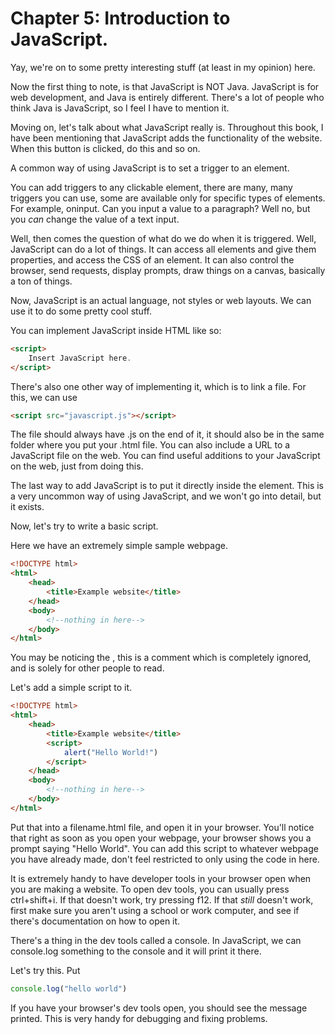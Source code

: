 # Chapter 5: Introduction to JavaScript.
Yay, we're on to some pretty interesting stuff (at least in my opinion) here.

Now the first thing to note, is that JavaScript is NOT Java. JavaScript is for web development, and Java is entirely different. There's a lot of people who think Java is JavaScript, so I feel I have to mention it.

Moving on, let's talk about what JavaScript really is.
Throughout this book, I have been mentioning that JavaScript adds the functionality of the website. When this button is clicked, do this and so on.

A common way of using JavaScript is to set a trigger to an element.

You can add triggers to any clickable element, there are many, many triggers you can use, some are available only for specific types of elements. For example, oninput. Can you input a value to a paragraph? Well no, but you *can* change the value of a text input.

Well, then comes the question of what do we do when it is triggered. Well, JavaScript can do a lot of things. It can access all elements and give them properties, and access the CSS of an element. It can also control the browser, send requests, display prompts, draw things on a canvas, basically a ton of things.

Now, JavaScript is an actual language, not styles or web layouts. We can use it to do some pretty cool stuff.

You can implement JavaScript inside HTML like so:
```html
<script>
    Insert JavaScript here.
</script>
```

There's also one other way of implementing it, which is to link a file. For this, we can use
```html
<script src="javascript.js"></script>
```
The file should always have .js on the end of it, it should also be in the same folder where you put your .html file.
You can also include a URL to a JavaScript file on the web. You can find useful additions to your JavaScript on the web, just from doing this.

The last way to add JavaScript is to put it directly inside the element. This is a very uncommon way of using JavaScript, and we won't go into detail, but it exists.

Now, let's try to write a basic script.

Here we have an extremely simple sample webpage.
```html
<!DOCTYPE html>
<html>
    <head>
        <title>Example website</title>
    </head>
    <body>
        <!--nothing in here-->
    </body>
</html>
```

You may be noticing the <!-- text -->, this is a comment which is completely ignored, and is solely for other people to read.

Let's add a simple script to it.

```html
<!DOCTYPE html>
<html>
    <head>
        <title>Example website</title>
        <script>
            alert("Hello World!")
        </script>
    </head>
    <body>
        <!--nothing in here-->
    </body>
</html>
```

Put that into a filename.html file, and open it in your browser. You'll notice that right as soon as you open your webpage, your browser shows you a prompt saying "Hello World".
You can add this script to whatever webpage you have already made, don't feel restricted to only using the code in here.

It is extremely handy to have developer tools in your browser open when you are making a website. To open dev tools, you can usually press ctrl+shift+i. If that doesn't work, try pressing f12. If that *still* doesn't work, first make sure you aren't using a school or work computer, and see if there's documentation on how to open it.

There's a thing in the dev tools called a console. In JavaScript, we can console.log something to the console and it will print it there.

Let's try this.
Put 
```js
console.log("hello world")
```
If you have your browser's dev tools open, you should see the message printed. This is very handy for debugging and fixing problems.